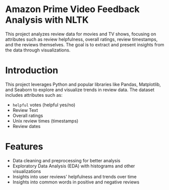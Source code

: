 # Amazon Prime Video Feedback Analysis with NLTK 

This project analyzes review data for movies and TV shows, focusing on attributes such as review helpfulness, overall ratings, review timestamps, and the reviews themselves. The goal is to extract and present insights from the data through visualizations.

# Introduction
This project leverages Python and popular libraries like Pandas, Matplotlib, and Seaborn to explore and visualize trends in review data. The dataset includes attributes such as:
- `helpful` votes (helpful yes/no)
- Review Text
- Overall ratings
- Unix review times (timestamps)
- Review dates

# Features
- Data cleaning and preprocessing for better analysis
- Exploratory Data Analysis (EDA) with histograms and other visualizations
- Insights into user reviews' helpfulness and trends over time
- Insights into common words in positive and negative reviews 
